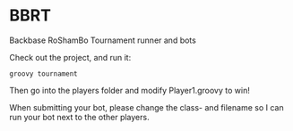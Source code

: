 BBRT
====

Backbase RoShamBo Tournament runner and bots

Check out the project, and run it:

    groovy tournament

Then go into the players folder and modify Player1.groovy to win!

When submitting your bot, please change the class- and filename so I can run your bot next to the other players.
